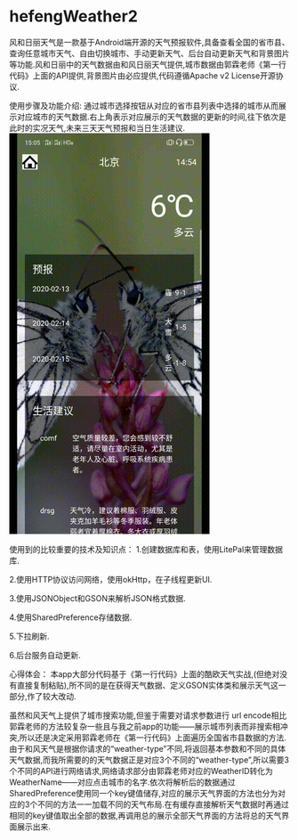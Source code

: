 # hefengWeather2
风和日丽天气是一款基于Android端开源的天气预报软件,具备查看全国的省市县、查询任意城市天气、自由切换城市、手动更新天气、后台自动更新天气和背景图片等功能.风和日丽中的天气数据由和风日丽天气提供,城市数据由郭霖老师《第一行代码》上面的API提供,背景图片由必应提供,代码遵循Apache v2 License开源协议.


使用步骤及功能介绍:
通过城市选择按钮从对应的省市县列表中选择的城市从而展示对应城市的天气数据.右上角表示对应展示的天气数据的更新的时间,往下依次是此时的实况天气,未来三天天气预报和当日生活建议.
![image](https://github.com/WYhy53/UIPractice/blob/master/hefeng.gif)


使⽤到的⽐较重要的技术及知识点：
1.创建数据库和表，使用LitePal来管理数据库.

2.使用HTTP协议访问网络，使用okHttp，在子线程更新UI.

3.使用JSONObject和GSON来解析JSON格式数据.

4.使用SharedPreference存储数据.

5.下拉刷新.

6.后台服务自动更新.


⼼得体会：
本app大部分代码基于《第一行代码》上面的酷欧天气实战,(但绝对没有直接复制粘贴),所不同的是在获得天气数据、定义GSON实体类和展示天气这一部分,作了较大改动.

虽然和风天气上提供了城市搜索功能,但鉴于需要对请求参数进行 url encode相比郭霖老师的方法较复杂一些且与我之前app的功能——展示城市列表而非搜索相冲突,所以还是决定采用郭霖老师在《第一行代码》上面遍历全国省市县数据的方法.由于和风天气是根据你请求的“weather-type”不同,将返回基本参数和不同的具体天气数据,而我所需要的的天气数据正是对应3个不同的“weather-type”,所以需要3个不同的API进行网络请求,网络请求部分由郭霖老师对应的WeatherID转化为WeatherName——对应点击城市的名字.依次将解析后的数据通过SharedPreference使用同一个key键值储存,对应的展示天气界面的方法也分为对应的3个不同的方法一一加载不同的天气布局.在有缓存直接解析天气数据时再通过相同的key键值取出全部的数据,再调用总的展示全部天气界面的方法将总的天气界面展示出来.
